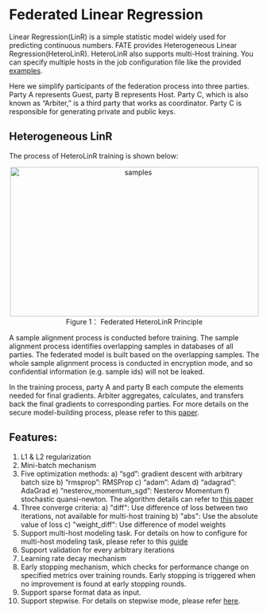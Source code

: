 # Federated Linear Regression

Linear Regression(LinR) is a simple statistic model widely used for predicting continuous numbers. FATE provides Heterogeneous Linear Regression(HeteroLinR). HeteroLinR also supports multi-Host training. You can specify multiple hosts in the job configuration file like the provided [examples](../../../examples/federatedml-1.x-examples/hetero_linear_regression).

Here we simplify participants of the federation process into three parties. Party A represents Guest, party B represents Host. Party C, which is also known as “Arbiter,” is a third party that works as coordinator. Party C is responsible for generating private and public keys.

## Heterogeneous LinR

The process of HeteroLinR training is shown below:

<div style="text-align:center", align=center>
<img src="./images/HeteroLinR.png" alt="samples" width="500" height="300" /><br/>
Figure 1： Federated HeteroLinR Principle</div>

A sample alignment process is conducted before training. The sample alignment process identifies overlapping samples in databases of all parties. The federated model is built based on the overlapping samples. The whole sample alignment process is conducted in encryption mode, and so confidential information (e.g. sample ids) will not be leaked.

In the training process, party A and party B each compute the elements needed for final gradients. Arbiter aggregates, calculates, and transfers back the final gradients to corresponding parties. For more details on the secure model-building process, please refer to this [paper](https://arxiv.org/pdf/1902.04885.pdf).

## Features:
1. L1 & L2 regularization
2. Mini-batch mechanism
3. Five optimization methods:
    a)	“sgd”: gradient descent with arbitrary batch size
    b) “rmsprop”: RMSProp
    c) “adam”: Adam
    d) “adagrad”: AdaGrad
    e) “nesterov_momentum_sgd”: Nesterov Momentum
    f) stochastic quansi-newton. The algorithm details can refer to [this paper](https://arxiv.org/abs/1912.00513v2)
4. Three converge criteria:
    a) "diff": Use difference of loss between two iterations, not available for multi-host training
    b) "abs": Use the absolute value of loss
    c) "weight_diff": Use difference of model weights
5. Support multi-host modeling task. For details on how to configure for multi-host modeling task, please refer to this [guide](../../../doc/dsl_conf_setting_guide.md)
6. Support validation for every arbitrary iterations
7. Learning rate decay mechanism
8. Early stopping mechanism, which checks for performance change on specified metrics over training rounds. Early stopping is triggered when no improvement is found at early stopping rounds.
9. Support sparse format data as input.
10. Support stepwise. For details on stepwise mode, please refer [here](../../model_selection/stepwise/README.md).
